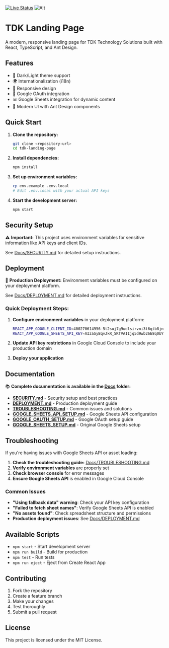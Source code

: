 [![Live Status](https://api.netlify.com/api/v1/badges/809534d6-d814-449f-a5b1-6839ea749cfd/deploy-status)](https://app.netlify.com/sites/tdk-landing-page/deploys)
![Alt](https://repobeats.axiom.co/api/embed/1829da821be0f91393cda8b77e94d9bfe46146b0.svg "Repobeats analytics image")

# TDK Landing Page

A modern, responsive landing page for TDK Technology Solutions built with React, TypeScript, and Ant Design.

## Features

- 🌙 Dark/Light theme support
- 🌍 Internationalization (i18n)
- 📱 Responsive design
- 🔐 Google OAuth integration
- 📊 Google Sheets integration for dynamic content
- 🎨 Modern UI with Ant Design components

## Quick Start

1. **Clone the repository:**
   ```bash
   git clone <repository-url>
   cd tdk-landing-page
   ```

2. **Install dependencies:**
   ```bash
   npm install
   ```

3. **Set up environment variables:**
   ```bash
   cp env.example .env.local
   # Edit .env.local with your actual API keys
   ```

4. **Start the development server:**
   ```bash
   npm start
   ```

## Security Setup

⚠️ **Important:** This project uses environment variables for sensitive information like API keys and client IDs.

See [Docs/SECURITY.md](./Docs/SECURITY.md) for detailed setup instructions.

## Deployment

🚀 **Production Deployment:** Environment variables must be configured on your deployment platform.

See [Docs/DEPLOYMENT.md](./Docs/DEPLOYMENT.md) for detailed deployment instructions.

### Quick Deployment Steps:

1. **Configure environment variables** in your deployment platform:
   ```bash
   REACT_APP_GOOGLE_CLIENT_ID=400270614956-5t2suj7g9udlsirvni3t6qtb8jn20be1.apps.googleusercontent.com
   REACT_APP_GOOGLE_SHEETS_API_KEY=AIzaSyBqvJkR_SKTVAIIjq5d9wb26E8q0bYAnxM
   ```

2. **Update API key restrictions** in Google Cloud Console to include your production domain

3. **Deploy your application**

## Documentation

📚 **Complete documentation is available in the [Docs](./Docs/) folder:**

- **[SECURITY.md](./Docs/SECURITY.md)** - Security setup and best practices
- **[DEPLOYMENT.md](./Docs/DEPLOYMENT.md)** - Production deployment guide
- **[TROUBLESHOOTING.md](./Docs/TROUBLESHOOTING.md)** - Common issues and solutions
- **[GOOGLE_SHEETS_API_SETUP.md](./Docs/GOOGLE_SHEETS_API_SETUP.md)** - Google Sheets API configuration
- **[GOOGLE_OAUTH_SETUP.md](./Docs/GOOGLE_OAUTH_SETUP.md)** - Google OAuth setup guide
- **[GOOGLE_SHEETS_SETUP.md](./Docs/GOOGLE_SHEETS_SETUP.md)** - Original Google Sheets setup

## Troubleshooting

If you're having issues with Google Sheets API or asset loading:

1. **Check the troubleshooting guide:** [Docs/TROUBLESHOOTING.md](./Docs/TROUBLESHOOTING.md)
2. **Verify environment variables** are properly set
3. **Check browser console** for error messages
4. **Ensure Google Sheets API** is enabled in Google Cloud Console

### Common Issues

- **"Using fallback data" warning**: Check your API key configuration
- **"Failed to fetch sheet names"**: Verify Google Sheets API is enabled
- **"No assets found"**: Check spreadsheet structure and permissions
- **Production deployment issues**: See [Docs/DEPLOYMENT.md](./Docs/DEPLOYMENT.md)

## Available Scripts

- `npm start` - Start development server
- `npm run build` - Build for production
- `npm test` - Run tests
- `npm run eject` - Eject from Create React App

## Contributing

1. Fork the repository
2. Create a feature branch
3. Make your changes
4. Test thoroughly
5. Submit a pull request

## License

This project is licensed under the MIT License.
